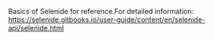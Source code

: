 Basics of Selenide for reference.For detailed information: https://selenide.gitbooks.io/user-guide/content/en/selenide-api/selenide.html

